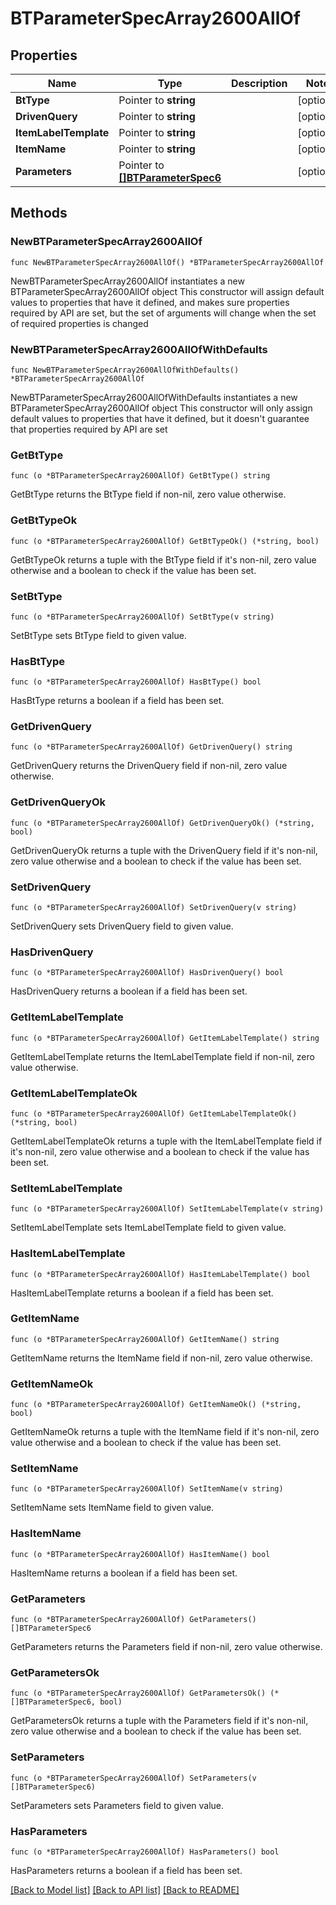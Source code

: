 # BTParameterSpecArray2600AllOf

## Properties

Name | Type | Description | Notes
------------ | ------------- | ------------- | -------------
**BtType** | Pointer to **string** |  | [optional] 
**DrivenQuery** | Pointer to **string** |  | [optional] 
**ItemLabelTemplate** | Pointer to **string** |  | [optional] 
**ItemName** | Pointer to **string** |  | [optional] 
**Parameters** | Pointer to [**[]BTParameterSpec6**](BTParameterSpec6.md) |  | [optional] 

## Methods

### NewBTParameterSpecArray2600AllOf

`func NewBTParameterSpecArray2600AllOf() *BTParameterSpecArray2600AllOf`

NewBTParameterSpecArray2600AllOf instantiates a new BTParameterSpecArray2600AllOf object
This constructor will assign default values to properties that have it defined,
and makes sure properties required by API are set, but the set of arguments
will change when the set of required properties is changed

### NewBTParameterSpecArray2600AllOfWithDefaults

`func NewBTParameterSpecArray2600AllOfWithDefaults() *BTParameterSpecArray2600AllOf`

NewBTParameterSpecArray2600AllOfWithDefaults instantiates a new BTParameterSpecArray2600AllOf object
This constructor will only assign default values to properties that have it defined,
but it doesn't guarantee that properties required by API are set

### GetBtType

`func (o *BTParameterSpecArray2600AllOf) GetBtType() string`

GetBtType returns the BtType field if non-nil, zero value otherwise.

### GetBtTypeOk

`func (o *BTParameterSpecArray2600AllOf) GetBtTypeOk() (*string, bool)`

GetBtTypeOk returns a tuple with the BtType field if it's non-nil, zero value otherwise
and a boolean to check if the value has been set.

### SetBtType

`func (o *BTParameterSpecArray2600AllOf) SetBtType(v string)`

SetBtType sets BtType field to given value.

### HasBtType

`func (o *BTParameterSpecArray2600AllOf) HasBtType() bool`

HasBtType returns a boolean if a field has been set.

### GetDrivenQuery

`func (o *BTParameterSpecArray2600AllOf) GetDrivenQuery() string`

GetDrivenQuery returns the DrivenQuery field if non-nil, zero value otherwise.

### GetDrivenQueryOk

`func (o *BTParameterSpecArray2600AllOf) GetDrivenQueryOk() (*string, bool)`

GetDrivenQueryOk returns a tuple with the DrivenQuery field if it's non-nil, zero value otherwise
and a boolean to check if the value has been set.

### SetDrivenQuery

`func (o *BTParameterSpecArray2600AllOf) SetDrivenQuery(v string)`

SetDrivenQuery sets DrivenQuery field to given value.

### HasDrivenQuery

`func (o *BTParameterSpecArray2600AllOf) HasDrivenQuery() bool`

HasDrivenQuery returns a boolean if a field has been set.

### GetItemLabelTemplate

`func (o *BTParameterSpecArray2600AllOf) GetItemLabelTemplate() string`

GetItemLabelTemplate returns the ItemLabelTemplate field if non-nil, zero value otherwise.

### GetItemLabelTemplateOk

`func (o *BTParameterSpecArray2600AllOf) GetItemLabelTemplateOk() (*string, bool)`

GetItemLabelTemplateOk returns a tuple with the ItemLabelTemplate field if it's non-nil, zero value otherwise
and a boolean to check if the value has been set.

### SetItemLabelTemplate

`func (o *BTParameterSpecArray2600AllOf) SetItemLabelTemplate(v string)`

SetItemLabelTemplate sets ItemLabelTemplate field to given value.

### HasItemLabelTemplate

`func (o *BTParameterSpecArray2600AllOf) HasItemLabelTemplate() bool`

HasItemLabelTemplate returns a boolean if a field has been set.

### GetItemName

`func (o *BTParameterSpecArray2600AllOf) GetItemName() string`

GetItemName returns the ItemName field if non-nil, zero value otherwise.

### GetItemNameOk

`func (o *BTParameterSpecArray2600AllOf) GetItemNameOk() (*string, bool)`

GetItemNameOk returns a tuple with the ItemName field if it's non-nil, zero value otherwise
and a boolean to check if the value has been set.

### SetItemName

`func (o *BTParameterSpecArray2600AllOf) SetItemName(v string)`

SetItemName sets ItemName field to given value.

### HasItemName

`func (o *BTParameterSpecArray2600AllOf) HasItemName() bool`

HasItemName returns a boolean if a field has been set.

### GetParameters

`func (o *BTParameterSpecArray2600AllOf) GetParameters() []BTParameterSpec6`

GetParameters returns the Parameters field if non-nil, zero value otherwise.

### GetParametersOk

`func (o *BTParameterSpecArray2600AllOf) GetParametersOk() (*[]BTParameterSpec6, bool)`

GetParametersOk returns a tuple with the Parameters field if it's non-nil, zero value otherwise
and a boolean to check if the value has been set.

### SetParameters

`func (o *BTParameterSpecArray2600AllOf) SetParameters(v []BTParameterSpec6)`

SetParameters sets Parameters field to given value.

### HasParameters

`func (o *BTParameterSpecArray2600AllOf) HasParameters() bool`

HasParameters returns a boolean if a field has been set.


[[Back to Model list]](../README.md#documentation-for-models) [[Back to API list]](../README.md#documentation-for-api-endpoints) [[Back to README]](../README.md)


